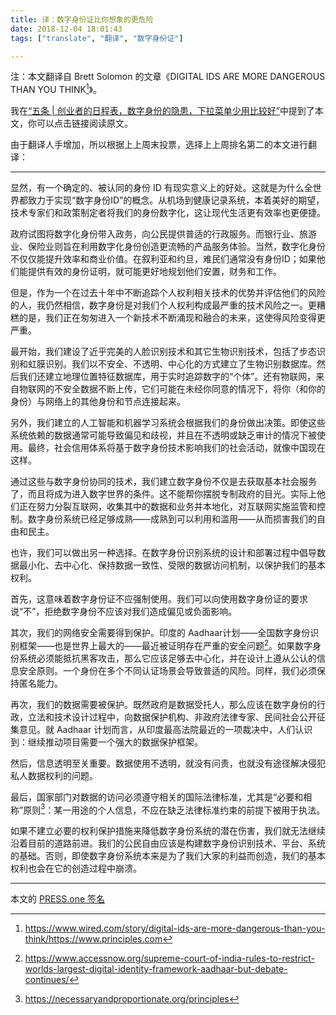 ```yaml
---
title: 译：数字身份证比你想象的更危险
date: 2018-12-04 18:01:43
tags: ["translate", "翻译", "数字身份证"]

---
```


注：本文翻译自 Brett Solomon 的文章《DIGITAL IDS ARE MORE DANGEROUS THAN YOU THINK[^1]》。

我在[“五条 | 创业者的日程表，数字身份的隐患，下拉菜单少用比较好”](https://press.one/file/v?s=9a91068aa21a3da5bc0c85b540244c0739d49b58b6195308b5f6eb8acab315fbcd86b3451c2aaad13b64193092d1f7c0af085bbe3acbebd7117d3e84c2fa04a40&h=8a31968041507362d5caa89a280274bb121cb98d096f4f222f21efb78f0b7e00&a=37bb01456229cf59e14aa19c6755a8ba2947be9b&f=P1&v=2)中提到了本文，你可以点击链接阅读原文。

由于翻译人手增加，所以根据上上周末投票，选择上上周排名第二的本文进行翻译：

<!-- more -->

---

显然，有一个确定的、被认同的身份 ID 有现实意义上的好处。这就是为什么全世界都致力于实现“数字身份ID”的概念。从机场到健康记录系统，本着美好的期望，技术专家们和政策制定者将我们的身份数字化，这让现代生活更有效率也更便捷。

政府试图将数字化身份带入政务，向公民提供普适的行政服务。而银行业、旅游业、保险业则旨在利用数字化身份创造更流畅的产品服务体验。当然，数字化身份不仅仅能提升效率和商业价值。在叙利亚和约旦，难民们通常没有身份ID；如果他们能提供有效的身份证明，就可能更好地规划他们安置，财务和工作。

但是，作为一个在过去十年中不断追踪个人权利相关技术的优势并评估他们的风险的人，我仍然相信，数字身份是对我们个人权利构成最严重的技术风险之一。更糟糕的是，我们正在匆匆进入一个新技术不断涌现和融合的未来，这使得风险变得更严重。

最开始，我们建设了近乎完美的人脸识别技术和其它生物识别技术，包括了步态识别和虹膜识别。我们以不安全、不透明、中心化的方式建立了生物识别数据库。然后我们还建立地理位置特征数据库，用于实时追踪数字的“个体”。还有物联网，来自物联网的不安全数据不断上传，它们可能在未经你同意的情况下，将你（和你的身份）与网络上的其他身份和节点连接起来。

另外，我们建立的人工智能和机器学习系统会根据我们的身份做出决策。即使这些系统依赖的数据通常可能导致偏见和歧视，并且在不透明或缺乏审计的情况下被使用。最终，社会信用体系将基于数字身份技术影响我们的社会活动，就像中国现在这样。

通过这些与数字身份协同的技术，我们建立数字身份不仅是去获取基本社会服务了，而且将成为进入数字世界的条件。这不能帮你摆脱专制政府的目光。实际上他们正在努力分裂互联网，收集其中的数据和业务并本地化，对互联网实施监管和控制。数字身份系统已经足够成熟——成熟到可以利用和滥用——从而损害我们的自由和民主。

也许，我们可以做出另一种选择。在数字身份识别系统的设计和部署过程中倡导数据最小化、去中心化、保持数据一致性、受限的数据访问机制，以保护我们的基本权利。

首先，这意味着数字身份证不应强制使用。我们可以向使用数字身份证的要求说“不”，拒绝数字身份不应该对我们造成偏见或负面影响。

其次，我们的网络安全需要得到保护。印度的 Aadhaar计划——全国数字身份识别框架——也是世界上最大的——最近被证明存在严重的安全问题[^2]。如果数字身份系统必须能抵抗黑客攻击，那么它应该足够去中心化，并在设计上遵从公认的信息安全原则。一个身份在多个不同认证场景会导致普适的风险。同样，我们必须保持匿名能力。

再次，我们的数据需要被保护。既然政府是数据受托人，那么应该在数字身份的行政，立法和技术设计过程中，向数据保护机构、非政府法律专家、民间社会公开征集意见。就 Aadhaar 计划而言，从印度最高法院最近的一项裁决中，人们认识到：继续推动项目需要一个强大的数据保护框架。

然后，信息透明至关重要。数据使用不透明，就没有问责，也就没有途径解决侵犯私人数据权利的问题。

最后，国家部门对数据的访问必须遵守相关的国际法律标准，尤其是“必要和相称”原则[^3]：某一用途的个人信息，不应在缺乏法律标准约束的前提下被用于执法。

如果不建立必要的权利保护措施来降低数字身份系统的潜在伤害，我们就无法继续沿着目前的道路前进。我们的公民自由应该是构建数字身份识别技术、平台、系统的基础。否则，即使数字身份系统本来是为了我们大家的利益而创造，我们的基本权利也会在它的创造过程中崩溃。



[^1]: https://www.wired.com/story/digital-ids-are-more-dangerous-than-you-think/https://www.principles.com
[^2]: https://www.accessnow.org/supreme-court-of-india-rules-to-restrict-worlds-largest-digital-identity-framework-aadhaar-but-debate-continues/
[^3]: https://necessaryandproportionate.org/principles

---

本文的 [PRESS.one 签名](https://press.one/file/v?s=37ff17b8135230fee2f489fec4b2f8dc0ffdc915b5a852f378db2bf660cb62e01310afc165acc86e101201fdda0c4cbb8eef274376e143bcece922287a7bd7290&h=e5b76e27f337bb51c0d92646d1d2f70d32d7d5c300a991f55b92fcb5a4f2b3ef&a=37bb01456229cf59e14aa19c6755a8ba2947be9b&f=P1&v=2)